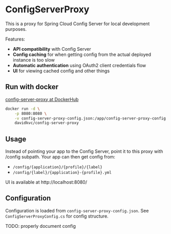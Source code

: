 # ConfigServerProxy

This is a proxy for Spring Cloud Config Server for local development purposes.

Features:

* **API compatibility** with Config Server
* **Config caching** for when getting config from the actual deployed instance is too slow
* **Automatic authentication** using OAuth2 client credentials flow
* **UI** for viewing cached config and other things

## Run with docker

[config-server-proxy at DockerHub](https://hub.docker.com/r/davidkvc/config-server-proxy)

```bash
docker run -d \
	-p 8080:8080 \
	-v config-server-proxy-config.json:/app/config-server-proxy-config.json \
	davidkvc/config-server-proxy
```

## Usage

Instead of pointing your app to the Config Server, point it to this proxy with /config
subpath. Your app can then get config from:

* `/config/{application}/{profile}/{label}`
* `/config/{label}/{application}-{profile}.yml`

UI is available at http://localhost:8080/

## Configuration

Configuration is loaded from `config-server-proxy-config.json`.
See `ConfigServerProxyConfig.cs` for config structure.

TODO: properly document config

